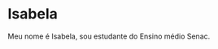 <h1>Isabela</h1>
<p>Meu nome é Isabela, sou estudante do Ensino médio Senac.</p>
<!---
isafernanndes/isafernanndes is a ✨ special ✨ repository because its `README.md` (this file) appears on your GitHub profile.
You can click the Preview link to take a look at your changes.
--->
